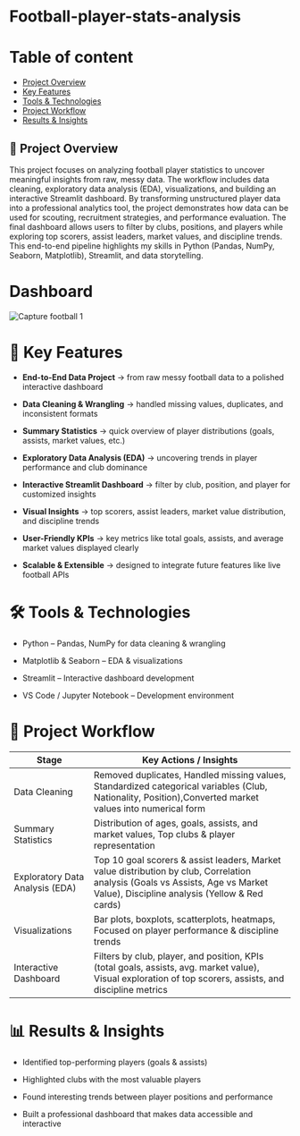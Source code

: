 # Football-player-stats-analysis
# Table of content
- [Project Overview](#project-overview)
- [Key Features](#key-features)
- [Tools & Technologies](#tools-technologies)
- [Project Workflow](#project-workflow)
- [Results & Insights](#results-insights)
  
## 📌 Project Overview

This project focuses on analyzing football player statistics to uncover meaningful insights from raw, messy data. The workflow includes data cleaning, exploratory data analysis (EDA), visualizations, and building an interactive Streamlit dashboard. By transforming unstructured player data into a professional analytics tool, the project demonstrates how data can be used for scouting, recruitment strategies, and performance evaluation.
The final dashboard allows users to filter by clubs, positions, and players while exploring top scorers, assist leaders, market values, and discipline trends. This end-to-end pipeline highlights my skills in Python (Pandas, NumPy, Seaborn, Matplotlib), Streamlit, and data storytelling.

# Dashboard
![Capture football 1](https://github.com/user-attachments/assets/ee9d0297-99e1-44c6-9c5d-46c91d909601)

# 🔑 Key Features

- **End-to-End Data Project** → from raw messy football data to a polished interactive dashboard

- **Data Cleaning & Wrangling** → handled missing values, duplicates, and inconsistent formats

- **Summary Statistics** → quick overview of player distributions (goals, assists, market values, etc.)

- **Exploratory Data Analysis (EDA)** → uncovering trends in player performance and club dominance

- **Interactive Streamlit Dashboard** → filter by club, position, and player for customized insights

- **Visual Insights** → top scorers, assist leaders, market value distribution, and discipline trends

- **User-Friendly KPIs** → key metrics like total goals, assists, and average market values displayed clearly

- **Scalable & Extensible** → designed to integrate future features like live football APIs

# 🛠 Tools & Technologies

- Python – Pandas, NumPy for data cleaning & wrangling

- Matplotlib & Seaborn – EDA & visualizations

- Streamlit – Interactive dashboard development

- VS Code / Jupyter Notebook – Development environment

# 🔎 Project Workflow
|Stage	|Key Actions / Insights
|---|---|
|Data Cleaning	|Removed duplicates, Handled missing values, Standardized categorical variables (Club, Nationality, Position),Converted market values into numerical form|
|Summary Statistics  |Distribution of ages, goals, assists, and market values, Top clubs & player representation|
|Exploratory Data Analysis (EDA)	 |Top 10 goal scorers & assist leaders, Market value distribution by club, Correlation analysis (Goals vs Assists, Age vs Market Value), Discipline analysis (Yellow & Red cards)| 
|Visualizations	 |Bar plots, boxplots, scatterplots, heatmaps, Focused on player performance & discipline trends|
|Interactive Dashboard	 |Filters by club, player, and position, KPIs (total goals, assists, avg. market value), Visual exploration of top scorers, assists, and discipline metrics|

# 📊 Results & Insights

- Identified top-performing players (goals & assists)

- Highlighted clubs with the most valuable players

- Found interesting trends between player positions and performance

- Built a professional dashboard that makes data accessible and interactive


